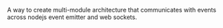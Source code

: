 A way to create multi-module architecture that communicates with events across nodejs event emitter and web sockets.

